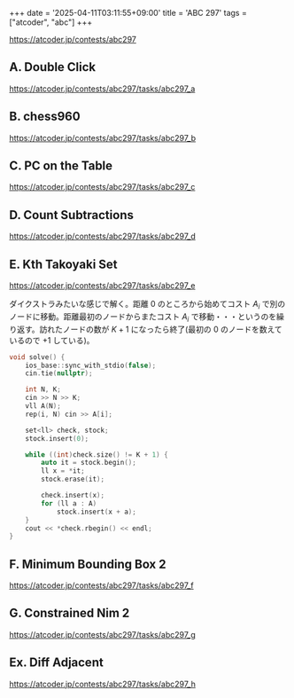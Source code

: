 +++
date = '2025-04-11T03:11:55+09:00'
title = 'ABC 297'
tags = ["atcoder", "abc"]
+++

<https://atcoder.jp/contests/abc297>

## A. Double Click

<https://atcoder.jp/contests/abc297/tasks/abc297_a>

## B. chess960

<https://atcoder.jp/contests/abc297/tasks/abc297_b>

## C. PC on the Table

<https://atcoder.jp/contests/abc297/tasks/abc297_c>

## D. Count Subtractions

<https://atcoder.jp/contests/abc297/tasks/abc297_d>

## E. Kth Takoyaki Set

<https://atcoder.jp/contests/abc297/tasks/abc297_e>

ダイクストラみたいな感じで解く。距離 0 のところから始めてコスト $A_i$ で別のノードに移動。距離最初のノードからまたコスト $A_i$ で移動・・・というのを繰り返す。訪れたノードの数が $K+1$ になったら終了(最初の 0 のノードを数えているので $+1$ している)。

```cpp
void solve() {
    ios_base::sync_with_stdio(false);
    cin.tie(nullptr);

    int N, K;
    cin >> N >> K;
    vll A(N);
    rep(i, N) cin >> A[i];

    set<ll> check, stock;
    stock.insert(0);

    while ((int)check.size() != K + 1) {
        auto it = stock.begin();
        ll x = *it;
        stock.erase(it);

        check.insert(x);
        for (ll a : A)
            stock.insert(x + a);
    }
    cout << *check.rbegin() << endl;
}
```

## F. Minimum Bounding Box 2

<https://atcoder.jp/contests/abc297/tasks/abc297_f>

## G. Constrained Nim 2

<https://atcoder.jp/contests/abc297/tasks/abc297_g>

## Ex. Diff Adjacent

<https://atcoder.jp/contests/abc297/tasks/abc297_h>
